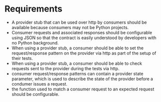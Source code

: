 # Requirements
* A provider stub that can be used over http by consumers should be available
because consumers may not be Python projects.
* Consumer requests and associated responses should be configurable using JSON
so that the contract is easily understood by developers with no Python
background.
* When using a provider stub, a consumer should be able to set the
request/response pattern on the provider via http as part of the setup
of their tests.
* When using a provider stub, a consumer should be able to check requests
sent to the provider during the tests via http.
* consumer request/response patterns can contain a provider state parameter,
which is used to describe the state of the provider before a condumer issues
a request.
* the function used to match a consumer request to an expected request should
be configurable.
